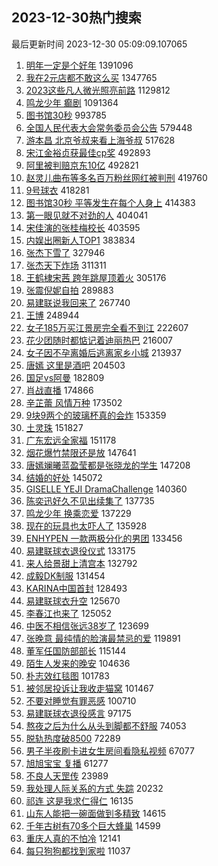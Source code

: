 ## 2023-12-30热门搜索 
最后更新时间 2023-12-30 05:09:09.107065 
1. [明年一定是个好年](https://s.weibo.com/weibo?q=%E6%98%8E%E5%B9%B4%E4%B8%80%E5%AE%9A%E6%98%AF%E4%B8%AA%E5%A5%BD%E5%B9%B4&t=31&band_rank=1&Refer=top) 1391096
1. [我在2元店都不敢这么买](https://s.weibo.com/weibo?q=%23%E6%88%91%E5%9C%A82%E5%85%83%E5%BA%97%E9%83%BD%E4%B8%8D%E6%95%A2%E8%BF%99%E4%B9%88%E4%B9%B0%23&t=31&band_rank=2&Refer=top) 1347765
1. [2023这些凡人微光照亮前路](https://s.weibo.com/weibo?q=%232023%E8%BF%99%E4%BA%9B%E5%87%A1%E4%BA%BA%E5%BE%AE%E5%85%89%E7%85%A7%E4%BA%AE%E5%89%8D%E8%B7%AF%23&t=31&band_rank=3&Refer=top) 1129812
1. [鸣龙少年 癫剧](https://s.weibo.com/weibo?q=%E9%B8%A3%E9%BE%99%E5%B0%91%E5%B9%B4%20%E7%99%AB%E5%89%A7&t=31&band_rank=4&Refer=top) 1091364
1. [图书馆30秒](https://s.weibo.com/weibo?q=%E5%9B%BE%E4%B9%A6%E9%A6%8630%E7%A7%92&t=31&band_rank=5&Refer=top) 993785
1. [全国人民代表大会常务委员会公告](https://s.weibo.com/weibo?q=%E5%85%A8%E5%9B%BD%E4%BA%BA%E6%B0%91%E4%BB%A3%E8%A1%A8%E5%A4%A7%E4%BC%9A%E5%B8%B8%E5%8A%A1%E5%A7%94%E5%91%98%E4%BC%9A%E5%85%AC%E5%91%8A&t=31&band_rank=6&Refer=top) 579448
1. [游本昌 北京爷叔来看上海爷叔](https://s.weibo.com/weibo?q=%E6%B8%B8%E6%9C%AC%E6%98%8C%20%E5%8C%97%E4%BA%AC%E7%88%B7%E5%8F%94%E6%9D%A5%E7%9C%8B%E4%B8%8A%E6%B5%B7%E7%88%B7%E5%8F%94&t=31&band_rank=7&Refer=top) 517628
1. [宋江金裕贞获最佳cp奖](https://s.weibo.com/weibo?q=%23%E5%AE%8B%E6%B1%9F%E9%87%91%E8%A3%95%E8%B4%9E%E8%8E%B7%E6%9C%80%E4%BD%B3cp%E5%A5%96%23&t=31&band_rank=8&Refer=top) 492893
1. [阿里被判赔京东10亿](https://s.weibo.com/weibo?q=%23%E9%98%BF%E9%87%8C%E8%A2%AB%E5%88%A4%E8%B5%94%E4%BA%AC%E4%B8%9C10%E4%BA%BF%23&t=31&band_rank=9&Refer=top) 492821
1. [赵灵儿曲布等多名百万粉丝网红被判刑](https://s.weibo.com/weibo?q=%23%E8%B5%B5%E7%81%B5%E5%84%BF%E6%9B%B2%E5%B8%83%E7%AD%89%E5%A4%9A%E5%90%8D%E7%99%BE%E4%B8%87%E7%B2%89%E4%B8%9D%E7%BD%91%E7%BA%A2%E8%A2%AB%E5%88%A4%E5%88%91%23&t=31&band_rank=17&Refer=top) 419760
1. [9号球衣](https://s.weibo.com/weibo?q=9%E5%8F%B7%E7%90%83%E8%A1%A3&t=31&band_rank=10&Refer=top) 418281
1. [图书馆30秒 平等发生在每个人身上](https://s.weibo.com/weibo?q=%E5%9B%BE%E4%B9%A6%E9%A6%8630%E7%A7%92%20%E5%B9%B3%E7%AD%89%E5%8F%91%E7%94%9F%E5%9C%A8%E6%AF%8F%E4%B8%AA%E4%BA%BA%E8%BA%AB%E4%B8%8A&t=31&band_rank=11&Refer=top) 414383
1. [第一眼见就不对劲的人](https://s.weibo.com/weibo?q=%E7%AC%AC%E4%B8%80%E7%9C%BC%E8%A7%81%E5%B0%B1%E4%B8%8D%E5%AF%B9%E5%8A%B2%E7%9A%84%E4%BA%BA&t=31&band_rank=18&Refer=top) 404041
1. [宋佳演的张桂梅校长](https://s.weibo.com/weibo?q=%E5%AE%8B%E4%BD%B3%E6%BC%94%E7%9A%84%E5%BC%A0%E6%A1%82%E6%A2%85%E6%A0%A1%E9%95%BF&t=31&band_rank=12&Refer=top) 403595
1. [内娱出圈新人TOP1](https://s.weibo.com/weibo?q=%23%E5%86%85%E5%A8%B1%E5%87%BA%E5%9C%88%E6%96%B0%E4%BA%BATOP1%23&t=31&band_rank=13&Refer=top) 383834
1. [张杰下雪了](https://s.weibo.com/weibo?q=%23%E5%BC%A0%E6%9D%B0%E4%B8%8B%E9%9B%AA%E4%BA%86%23&t=31&band_rank=23&Refer=top) 327946
1. [张杰天下炸场](https://s.weibo.com/weibo?q=%23%E5%BC%A0%E6%9D%B0%E5%A4%A9%E4%B8%8B%E7%82%B8%E5%9C%BA%23&t=31&band_rank=14&Refer=top) 311311
1. [王鹤棣宋茜 跨年跳屋顶着火](https://s.weibo.com/weibo?q=%E7%8E%8B%E9%B9%A4%E6%A3%A3%E5%AE%8B%E8%8C%9C%20%E8%B7%A8%E5%B9%B4%E8%B7%B3%E5%B1%8B%E9%A1%B6%E7%9D%80%E7%81%AB&t=31&band_rank=15&Refer=top) 305176
1. [张震倪妮自拍](https://s.weibo.com/weibo?q=%23%E5%BC%A0%E9%9C%87%E5%80%AA%E5%A6%AE%E8%87%AA%E6%8B%8D%23&t=31&band_rank=16&Refer=top) 289883
1. [易建联说我回来了](https://s.weibo.com/weibo?q=%23%E6%98%93%E5%BB%BA%E8%81%94%E8%AF%B4%E6%88%91%E5%9B%9E%E6%9D%A5%E4%BA%86%23&t=31&band_rank=19&Refer=top) 267740
1. [王博](https://s.weibo.com/weibo?q=%E7%8E%8B%E5%8D%9A&t=31&band_rank=20&Refer=top) 248944
1. [女子185万买江景房完全看不到江](https://s.weibo.com/weibo?q=%23%E5%A5%B3%E5%AD%90185%E4%B8%87%E4%B9%B0%E6%B1%9F%E6%99%AF%E6%88%BF%E5%AE%8C%E5%85%A8%E7%9C%8B%E4%B8%8D%E5%88%B0%E6%B1%9F%23&t=31&band_rank=21&Refer=top) 222607
1. [花少团随时都惦记着迪丽热巴](https://s.weibo.com/weibo?q=%23%E8%8A%B1%E5%B0%91%E5%9B%A2%E9%9A%8F%E6%97%B6%E9%83%BD%E6%83%A6%E8%AE%B0%E7%9D%80%E8%BF%AA%E4%B8%BD%E7%83%AD%E5%B7%B4%23&t=31&band_rank=27&Refer=top) 216007
1. [女子因不孕离婚后逃离家乡小城](https://s.weibo.com/weibo?q=%23%E5%A5%B3%E5%AD%90%E5%9B%A0%E4%B8%8D%E5%AD%95%E7%A6%BB%E5%A9%9A%E5%90%8E%E9%80%83%E7%A6%BB%E5%AE%B6%E4%B9%A1%E5%B0%8F%E5%9F%8E%23&t=31&band_rank=22&Refer=top) 213937
1. [唐嫣 这里是酒吧](https://s.weibo.com/weibo?q=%E5%94%90%E5%AB%A3%20%E8%BF%99%E9%87%8C%E6%98%AF%E9%85%92%E5%90%A7&t=31&band_rank=26&Refer=top) 204503
1. [国足vs阿曼](https://s.weibo.com/weibo?q=%E5%9B%BD%E8%B6%B3vs%E9%98%BF%E6%9B%BC&t=31&band_rank=43&Refer=top) 182809
1. [肖战直播](https://s.weibo.com/weibo?q=%E8%82%96%E6%88%98%E7%9B%B4%E6%92%AD&t=31&band_rank=27&Refer=top) 174866
1. [辛芷蕾 风情万种](https://s.weibo.com/weibo?q=%E8%BE%9B%E8%8A%B7%E8%95%BE%20%E9%A3%8E%E6%83%85%E4%B8%87%E7%A7%8D&t=31&band_rank=24&Refer=top) 173502
1. [9块9两个的玻璃杯真的会炸](https://s.weibo.com/weibo?q=%239%E5%9D%979%E4%B8%A4%E4%B8%AA%E7%9A%84%E7%8E%BB%E7%92%83%E6%9D%AF%E7%9C%9F%E7%9A%84%E4%BC%9A%E7%82%B8%23&t=31&band_rank=25&Refer=top) 153359
1. [土灵珠](https://s.weibo.com/weibo?q=%E5%9C%9F%E7%81%B5%E7%8F%A0&t=31&band_rank=28&Refer=top) 151827
1. [广东宏远全家福](https://s.weibo.com/weibo?q=%23%E5%B9%BF%E4%B8%9C%E5%AE%8F%E8%BF%9C%E5%85%A8%E5%AE%B6%E7%A6%8F%23&t=31&band_rank=29&Refer=top) 151178
1. [烟花爆竹禁限还是放](https://s.weibo.com/weibo?q=%23%E7%83%9F%E8%8A%B1%E7%88%86%E7%AB%B9%E7%A6%81%E9%99%90%E8%BF%98%E6%98%AF%E6%94%BE%23&t=31&band_rank=30&Refer=top) 147641
1. [唐嫣斓曦蓝盈莹都是张晓龙的学生](https://s.weibo.com/weibo?q=%23%E5%94%90%E5%AB%A3%E6%96%93%E6%9B%A6%E8%93%9D%E7%9B%88%E8%8E%B9%E9%83%BD%E6%98%AF%E5%BC%A0%E6%99%93%E9%BE%99%E7%9A%84%E5%AD%A6%E7%94%9F%23&t=31&band_rank=31&Refer=top) 147208
1. [结婚的好处](https://s.weibo.com/weibo?q=%E7%BB%93%E5%A9%9A%E7%9A%84%E5%A5%BD%E5%A4%84&t=31&band_rank=32&Refer=top) 145072
1. [GISELLE YEJI DramaChallenge](https://s.weibo.com/weibo?q=GISELLE%20YEJI%20DramaChallenge&t=31&band_rank=33&Refer=top) 140360
1. [陈奕迅好久不见出续集了](https://s.weibo.com/weibo?q=%23%E9%99%88%E5%A5%95%E8%BF%85%E5%A5%BD%E4%B9%85%E4%B8%8D%E8%A7%81%E5%87%BA%E7%BB%AD%E9%9B%86%E4%BA%86%23&t=31&band_rank=34&Refer=top) 137735
1. [鸣龙少年 换乘恋爱](https://s.weibo.com/weibo?q=%E9%B8%A3%E9%BE%99%E5%B0%91%E5%B9%B4%20%E6%8D%A2%E4%B9%98%E6%81%8B%E7%88%B1&t=31&band_rank=41&Refer=top) 137229
1. [现在的玩具也太吓人了](https://s.weibo.com/weibo?q=%E7%8E%B0%E5%9C%A8%E7%9A%84%E7%8E%A9%E5%85%B7%E4%B9%9F%E5%A4%AA%E5%90%93%E4%BA%BA%E4%BA%86&t=31&band_rank=40&Refer=top) 135928
1. [ENHYPEN 一款两极分化的男团](https://s.weibo.com/weibo?q=ENHYPEN%20%E4%B8%80%E6%AC%BE%E4%B8%A4%E6%9E%81%E5%88%86%E5%8C%96%E7%9A%84%E7%94%B7%E5%9B%A2&t=31&band_rank=35&Refer=top) 133456
1. [易建联球衣退役仪式](https://s.weibo.com/weibo?q=%23%E6%98%93%E5%BB%BA%E8%81%94%E7%90%83%E8%A1%A3%E9%80%80%E5%BD%B9%E4%BB%AA%E5%BC%8F%23&t=31&band_rank=36&Refer=top) 133175
1. [来人给景甜上清宫本](https://s.weibo.com/weibo?q=%E6%9D%A5%E4%BA%BA%E7%BB%99%E6%99%AF%E7%94%9C%E4%B8%8A%E6%B8%85%E5%AE%AB%E6%9C%AC&t=31&band_rank=37&Refer=top) 132792
1. [成毅DK制服](https://s.weibo.com/weibo?q=%23%E6%88%90%E6%AF%85DK%E5%88%B6%E6%9C%8D%23&t=31&band_rank=38&Refer=top) 131454
1. [KARINA中国首封](https://s.weibo.com/weibo?q=%23KARINA%E4%B8%AD%E5%9B%BD%E9%A6%96%E5%B0%81%23&t=31&band_rank=39&Refer=top) 128493
1. [易建联球衣升空](https://s.weibo.com/weibo?q=%23%E6%98%93%E5%BB%BA%E8%81%94%E7%90%83%E8%A1%A3%E5%8D%87%E7%A9%BA%23&t=31&band_rank=40&Refer=top) 125670
1. [李春江也来了](https://s.weibo.com/weibo?q=%E6%9D%8E%E6%98%A5%E6%B1%9F%E4%B9%9F%E6%9D%A5%E4%BA%86&t=31&band_rank=42&Refer=top) 125052
1. [中医不相信张远38岁了](https://s.weibo.com/weibo?q=%E4%B8%AD%E5%8C%BB%E4%B8%8D%E7%9B%B8%E4%BF%A1%E5%BC%A0%E8%BF%9C38%E5%B2%81%E4%BA%86&t=31&band_rank=44&Refer=top) 123699
1. [张晚意 最纯情的脸演最禁忌的爱](https://s.weibo.com/weibo?q=%E5%BC%A0%E6%99%9A%E6%84%8F%20%E6%9C%80%E7%BA%AF%E6%83%85%E7%9A%84%E8%84%B8%E6%BC%94%E6%9C%80%E7%A6%81%E5%BF%8C%E7%9A%84%E7%88%B1&t=31&band_rank=45&Refer=top) 119891
1. [董军任国防部部长](https://s.weibo.com/weibo?q=%23%E8%91%A3%E5%86%9B%E4%BB%BB%E5%9B%BD%E9%98%B2%E9%83%A8%E9%83%A8%E9%95%BF%23&t=31&band_rank=46&Refer=top) 115144
1. [陌生人发来的晚安](https://s.weibo.com/weibo?q=%23%E9%99%8C%E7%94%9F%E4%BA%BA%E5%8F%91%E6%9D%A5%E7%9A%84%E6%99%9A%E5%AE%89%23&t=31&band_rank=47&Refer=top) 104636
1. [朴志效红毯图](https://s.weibo.com/weibo?q=%E6%9C%B4%E5%BF%97%E6%95%88%E7%BA%A2%E6%AF%AF%E5%9B%BE&t=31&band_rank=48&Refer=top) 101783
1. [被邻居投诉让我收走猫窝](https://s.weibo.com/weibo?q=%E8%A2%AB%E9%82%BB%E5%B1%85%E6%8A%95%E8%AF%89%E8%AE%A9%E6%88%91%E6%94%B6%E8%B5%B0%E7%8C%AB%E7%AA%9D&t=31&band_rank=33&Refer=top) 101467
1. [不要对睡觉有罪恶感](https://s.weibo.com/weibo?q=%E4%B8%8D%E8%A6%81%E5%AF%B9%E7%9D%A1%E8%A7%89%E6%9C%89%E7%BD%AA%E6%81%B6%E6%84%9F&t=31&band_rank=49&Refer=top) 100710
1. [易建联球衣退役感言](https://s.weibo.com/weibo?q=%23%E6%98%93%E5%BB%BA%E8%81%94%E7%90%83%E8%A1%A3%E9%80%80%E5%BD%B9%E6%84%9F%E8%A8%80%23&t=31&band_rank=50&Refer=top) 97175
1. [熬夜之后为什么从头到脚都不舒服](https://s.weibo.com/weibo?q=%23%E7%86%AC%E5%A4%9C%E4%B9%8B%E5%90%8E%E4%B8%BA%E4%BB%80%E4%B9%88%E4%BB%8E%E5%A4%B4%E5%88%B0%E8%84%9A%E9%83%BD%E4%B8%8D%E8%88%92%E6%9C%8D%23&t=31&band_rank=47&Refer=top) 74053
1. [脱轨热度破8500](https://s.weibo.com/weibo?q=%23%E8%84%B1%E8%BD%A8%E7%83%AD%E5%BA%A6%E7%A0%B48500%23&t=31&band_rank=49&Refer=top) 72289
1. [男子半夜刷卡进女生房间看隐私视频](https://s.weibo.com/weibo?q=%23%E7%94%B7%E5%AD%90%E5%8D%8A%E5%A4%9C%E5%88%B7%E5%8D%A1%E8%BF%9B%E5%A5%B3%E7%94%9F%E6%88%BF%E9%97%B4%E7%9C%8B%E9%9A%90%E7%A7%81%E8%A7%86%E9%A2%91%23&t=31&band_rank=50&Refer=top) 67077
1. [旭旭宝宝 复播](https://s.weibo.com/weibo?q=%E6%97%AD%E6%97%AD%E5%AE%9D%E5%AE%9D%20%E5%A4%8D%E6%92%AD&t=31&band_rank=50&Refer=top) 61277
1. [不良人天罡传](https://s.weibo.com/weibo?q=%23%E4%B8%8D%E8%89%AF%E4%BA%BA%E5%A4%A9%E7%BD%A1%E4%BC%A0%23&t=31&band_rank=50&Refer=top) 23989
1. [我处理人际关系的方式 失踪](https://s.weibo.com/weibo?q=%E6%88%91%E5%A4%84%E7%90%86%E4%BA%BA%E9%99%85%E5%85%B3%E7%B3%BB%E7%9A%84%E6%96%B9%E5%BC%8F%20%E5%A4%B1%E8%B8%AA&t=31&band_rank=48&Refer=top) 20232
1. [祁连 这是我求仁得仁](https://s.weibo.com/weibo?q=%E7%A5%81%E8%BF%9E%20%E8%BF%99%E6%98%AF%E6%88%91%E6%B1%82%E4%BB%81%E5%BE%97%E4%BB%81&t=31&band_rank=50&Refer=top) 16135
1. [山东人能把一碗面做到多精致](https://s.weibo.com/weibo?q=%23%E5%B1%B1%E4%B8%9C%E4%BA%BA%E8%83%BD%E6%8A%8A%E4%B8%80%E7%A2%97%E9%9D%A2%E5%81%9A%E5%88%B0%E5%A4%9A%E7%B2%BE%E8%87%B4%23&t=31&band_rank=40&Refer=top) 14615
1. [千年古树有70多个巨大蜂巢](https://s.weibo.com/weibo?q=%23%E5%8D%83%E5%B9%B4%E5%8F%A4%E6%A0%91%E6%9C%8970%E5%A4%9A%E4%B8%AA%E5%B7%A8%E5%A4%A7%E8%9C%82%E5%B7%A2%23&t=31&band_rank=50&Refer=top) 14599
1. [重庆人真的不怕冷](https://s.weibo.com/weibo?q=%23%E9%87%8D%E5%BA%86%E4%BA%BA%E7%9C%9F%E7%9A%84%E4%B8%8D%E6%80%95%E5%86%B7%23&t=31&band_rank=49&Refer=top) 12141
1. [每只狗狗都找到家啦](https://s.weibo.com/weibo?q=%E6%AF%8F%E5%8F%AA%E7%8B%97%E7%8B%97%E9%83%BD%E6%89%BE%E5%88%B0%E5%AE%B6%E5%95%A6&t=31&band_rank=48&Refer=top) 11037
